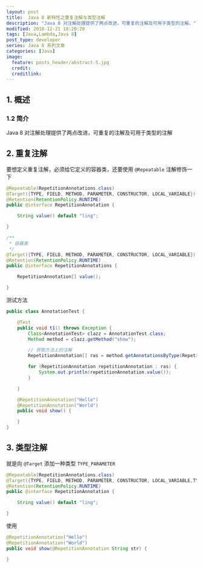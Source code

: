 ```yaml
---
layout: post
title:  Java 8 新特性之重复注解与类型注解
description: "Java 8 对注解处理提供了两点改进，可重复的注解及可用于类型的注解。"
modified: 2018-12-21 18:20:20
tags: [Java,Lambda,Java 8]
post_type: developer
series: Java 8 系列文章
categories: [Java]
image:
  feature: posts_header/abstract-5.jpg
  credit:
  creditlink:
---
```


## 1. 概述

### 1.2 简介

Java 8 对注解处理提供了两点改进，可重复的注解及可用于类型的注解

## 2. 重复注解

要想定义重复注解，必须给它定义的容器类，还要使用 `@Repeatable` 注解修饰一下

```java
@Repeatable(RepetitionAnnotations.class)
@Target({TYPE, FIELD, METHOD, PARAMETER, CONSTRUCTOR, LOCAL_VARIABLE})
@Retention(RetentionPolicy.RUNTIME)
public @interface RepetitionAnnotation {

    String value() default "ling";

}
```

```java
/**
 * 容器类
 */
@Target({TYPE, FIELD, METHOD, PARAMETER, CONSTRUCTOR, LOCAL_VARIABLE})
@Retention(RetentionPolicy.RUNTIME)
public @interface RepetitionAnnotations {

    RepetitionAnnotation[] value();

}
```

测试方法

```java
public class AnnotationTest {

    @Test
    public void t1() throws Exception {
        Class<AnnotationTest> clazz = AnnotationTest.class;
        Method method = clazz.getMethod("show");

        // 获取方法上的注解
        RepetitionAnnotation[] ras = method.getAnnotationsByType(RepetitionAnnotation.class);

        for (RepetitionAnnotation repetitionAnnotation : ras) {
            System.out.println(repetitionAnnotation.value());
        }

    }

    @RepetitionAnnotation("Hello")
    @RepetitionAnnotation("World")
    public void show() {

    }
}
```

## 3. 类型注解

就是向 `@Target` 添加一种类型 `TYPE_PARAMETER`

```java
@Repeatable(RepetitionAnnotations.class)
@Target({TYPE, FIELD, METHOD, PARAMETER, CONSTRUCTOR, LOCAL_VARIABLE,TYPE_PARAMETER})
@Retention(RetentionPolicy.RUNTIME)
public @interface RepetitionAnnotation {

    String value() default "ling";

}
```

使用

```java
@RepetitionAnnotation("Hello")
@RepetitionAnnotation("World")
public void show(@RepetitionAnnotation String str) {

}
```
